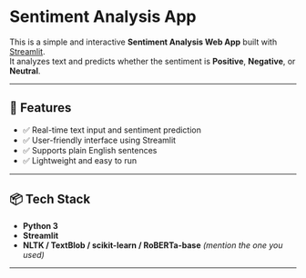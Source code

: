 # Sentiment Analysis App

This is a simple and interactive **Sentiment Analysis Web App** built with [Streamlit](https://streamlit.io/).  
It analyzes text and predicts whether the sentiment is **Positive**, **Negative**, or **Neutral**.


---

## 🚀 Features

- ✅ Real-time text input and sentiment prediction
- ✅ User-friendly interface using Streamlit
- ✅ Supports plain English sentences
- ✅ Lightweight and easy to run

---

## 📦 Tech Stack

- **Python 3**
- **Streamlit**
- **NLTK / TextBlob / scikit-learn / RoBERTa-base** *(mention the one you used)*

---

